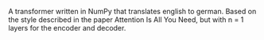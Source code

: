 A transformer written in NumPy that translates english to german. Based on the style described in the paper Attention Is All You Need, but with n = 1 layers for the encoder and decoder. 
